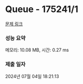 # Queue - 175241/1 

[문제 링크](https://level.goorm.io/exam/175241/queue/quiz/1) 

### 성능 요약

메모리: 10.08 MB, 시간: 0.27 ms

### 제출 일자

2024년 07월 04일 18:21:13

